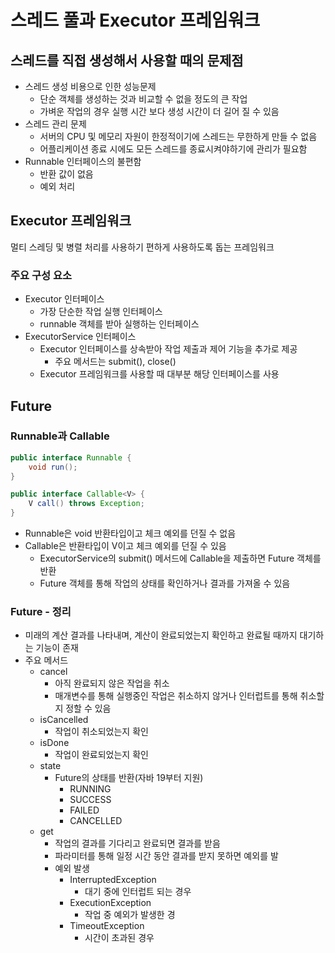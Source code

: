 # 스레드 풀과 Executor 프레임워크

## 스레드를 직접 생성해서 사용할 때의 문제점

- 스레드 생성 비용으로 인한 성능문제
  - 단순 객체를 생성하는 것과 비교할 수 없을 정도의 큰 작업
  - 가벼운 작업의 경우 실행 시간 보다 생성 시간이 더 길어 질 수 있음
- 스레드 관리 문제
  - 서버의 CPU 및 메모리 자원이 한정적이기에 스레드는 무한하게 만들 수 없음
  - 어플리케이션 종료 시에도 모든 스레드를 종료시켜야하기에 관리가 필요함
- Runnable 인터페이스의 불편함
  - 반환 값이 없음
  - 예외 처리

## Executor 프레임워크

멀티 스레딩 및 병렬 처리를 사용하기 편하게 사용하도록 돕는 프레임워크

### 주요 구성 요소

- Executor 인터페이스
  - 가장 단순한 작업 실행 인터페이스
  - runnable 객체를 받아 실행하는 인터페이스
- ExecutorService 인터페이스
  - Executor 인터페이스를 상속받아 작업 제출과 제어 기능을 추가로 제공
    - 주요 메서드는 submit(), close()
  - Executor 프레임워크를 사용할 때 대부분 해당 인터페이스를 사용

## Future

### Runnable과 Callable

```java
public interface Runnable {
    void run();
}

public interface Callable<V> {
    V call() throws Exception;
}
```

- Runnable은 void 반환타입이고 체크 예외를 던질 수 없음
- Callable은 반환타입이 V이고 체크 예외를 던질 수 있음
  - ExecutorService의 submit() 메서드에 Callable을 제출하면 Future 객체를 반환
  - Future 객체를 통해 작업의 상태를 확인하거나 결과를 가져올 수 있음

### Future - 정리

- 미래의 계산 결과를 나타내며, 계산이 완료되었는지 확인하고 완료될 때까지 대기하는 기능이 존재
- 주요 메서드
  - cancel
    - 아직 완료되지 않은 작업을 취소
    - 매개변수를 통해 실행중인 작업은 취소하지 않거나 인터럽트를 통해 취소할지 정할 수 있음
  - isCancelled
    - 작업이 취소되었는지 확인
  - isDone
    - 작업이 완료되었는지 확인
  - state
    - Future의 상태를 반환(자바 19부터 지원)
      - RUNNING
      - SUCCESS
      - FAILED
      - CANCELLED
  - get
    - 작업의 결과를 기다리고 완료되면 결과를 받음
    - 파라미터를 통해 일정 시간 동안 결과를 받지 못하면 예외를 발
    - 예외 발생
      - InterruptedException
        - 대기 중에 인터럽트 되는 경우
      - ExecutionException
        - 작업 중 예외가 발생한 경
      - TimeoutException
        - 시간이 초과된 경우